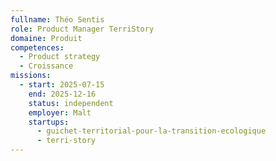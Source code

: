 ```yaml
---
fullname: Théo Sentis
role: Product Manager TerriStory
domaine: Produit
competences:
  - Product strategy
  - Croissance
missions:
  - start: 2025-07-15
    end: 2025-12-16
    status: independent
    employer: Malt
    startups:
      - guichet-territorial-pour-la-transition-ecologique
      - terri-story
---
```

